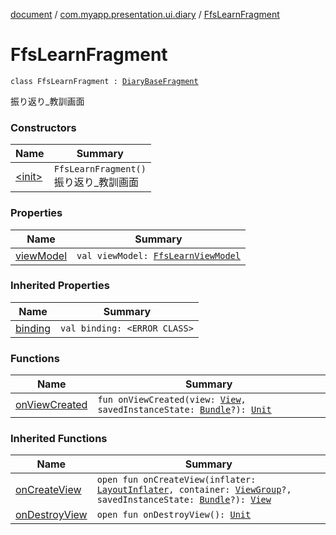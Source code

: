 [document](../../index.md) / [com.myapp.presentation.ui.diary](../index.md) / [FfsLearnFragment](./index.md)

# FfsLearnFragment

`class FfsLearnFragment : `[`DiaryBaseFragment`](../-diary-base-fragment/index.md)

振り返り_教訓画面

### Constructors

| Name | Summary |
|---|---|
| [&lt;init&gt;](-init-.md) | `FfsLearnFragment()`<br>振り返り_教訓画面 |

### Properties

| Name | Summary |
|---|---|
| [viewModel](view-model.md) | `val viewModel: `[`FfsLearnViewModel`](../-ffs-learn-view-model/index.md) |

### Inherited Properties

| Name | Summary |
|---|---|
| [binding](../-diary-base-fragment/binding.md) | `val binding: <ERROR CLASS>` |

### Functions

| Name | Summary |
|---|---|
| [onViewCreated](on-view-created.md) | `fun onViewCreated(view: `[`View`](https://developer.android.com/reference/android/view/View.html)`, savedInstanceState: `[`Bundle`](https://developer.android.com/reference/android/os/Bundle.html)`?): `[`Unit`](https://kotlinlang.org/api/latest/jvm/stdlib/kotlin/-unit/index.html) |

### Inherited Functions

| Name | Summary |
|---|---|
| [onCreateView](../-diary-base-fragment/on-create-view.md) | `open fun onCreateView(inflater: `[`LayoutInflater`](https://developer.android.com/reference/android/view/LayoutInflater.html)`, container: `[`ViewGroup`](https://developer.android.com/reference/android/view/ViewGroup.html)`?, savedInstanceState: `[`Bundle`](https://developer.android.com/reference/android/os/Bundle.html)`?): `[`View`](https://developer.android.com/reference/android/view/View.html) |
| [onDestroyView](../-diary-base-fragment/on-destroy-view.md) | `open fun onDestroyView(): `[`Unit`](https://kotlinlang.org/api/latest/jvm/stdlib/kotlin/-unit/index.html) |
